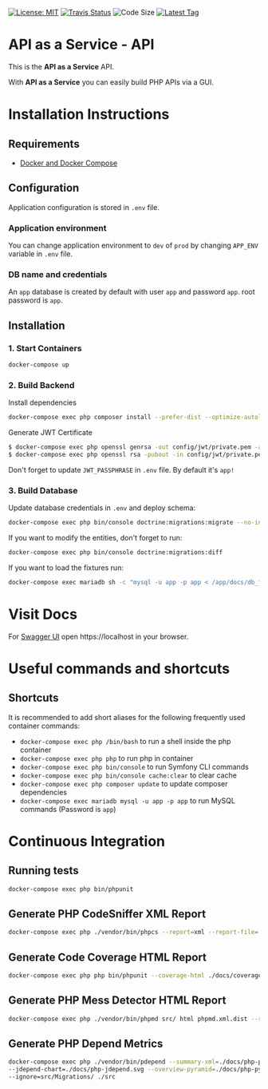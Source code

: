 [![License: MIT](https://img.shields.io/github/license/siewert87/aaas-api.svg)](https://opensource.org/licenses/MIT)
[![Travis Status](https://img.shields.io/travis/siewert87/aaas-api.svg?label=Build)](https://travis-ci.org/siewert87/aaas-api)
![Code Size](https://img.shields.io/github/languages/code-size/siewert87/aaas-api.svg)
[![Latest Tag](https://img.shields.io/github/tag/siewert87/aaas-api.svg?label=Latest)](https://github.com/siewert87/aaas-api/releases)

# API as a Service - API

This is the **API as a Service** API.

With **API as a Service** you can easily build PHP APIs via a GUI.

# Installation Instructions

## Requirements

* [Docker and Docker Compose]

## Configuration

Application configuration is stored in `.env` file. 

### Application environment
You can change application environment to `dev` of `prod` by changing `APP_ENV` variable in `.env` file.

### DB name and credentials
An `app` database is created by default with user `app` and password `app`. root password is `app`.

## Installation

### 1. Start Containers 

```bash
docker-compose up
```

### 2. Build Backend

Install dependencies

```bash
docker-compose exec php composer install --prefer-dist --optimize-autoloader
```

Generate JWT Certificate

```bash
$ docker-compose exec php openssl genrsa -out config/jwt/private.pem -aes256 4096
$ docker-compose exec php openssl rsa -pubout -in config/jwt/private.pem -out config/jwt/public.pem
```

Don't forget to update `JWT_PASSPHRASE` in `.env` file. By default it's `app!`

### 3. Build Database

Update database credentials in `.env` and deploy schema:

```bash
docker-compose exec php bin/console doctrine:migrations:migrate --no-interaction
```

If you want to modify the entities, don't forget to run:

```bash
docker-compose exec php bin/console doctrine:migrations:diff
```

If you want to load the fixtures run:

```bash
docker-compose exec mariadb sh -c "mysql -u app -p app < /app/docs/db_fixtures.sql"
```

# Visit Docs

For [Swagger UI] open https://localhost in your browser.

# Useful commands and shortcuts

## Shortcuts
It is recommended to add short aliases for the following frequently used container commands:

* `docker-compose exec php /bin/bash` to run a shell inside the php container
* `docker-compose exec php php` to run php in container
* `docker-compose exec php bin/console` to run Symfony CLI commands
* `docker-compose exec php bin/console cache:clear` to clear cache
* `docker-compose exec php composer update` to update composer dependencies
* `docker-compose exec mariadb mysql -u app -p app` to run MySQL commands (Password is `app`)

# Continuous Integration

## Running tests

```bash
docker-compose exec php bin/phpunit
```

## Generate PHP CodeSniffer XML Report

```bash
docker-compose exec php ./vendor/bin/phpcs --report=xml --report-file=./docs/phpcs.xml
```

## Generate Code Coverage HTML Report

```bash
docker-compose exec php php bin/phpunit --coverage-html ./docs/coverage
```

## Generate PHP Mess Detector HTML Report

```bash
docker-compose exec php ./vendor/bin/phpmd src/ html phpmd.xml.dist --reportfile ./docs/phpmd.html
```

## Generate PHP Depend Metrics

```bash
docker-compose exec php ./vendor/bin/pdepend --summary-xml=./docs/php-pdepend.xml \
--jdepend-chart=./docs/php-jdepend.svg --overview-pyramid=./docs/php-pyramid.svg \
--ignore=src/Migrations/ ./src
```

[Docker and Docker Compose]: https://docs.docker.com/engine/installation
[Swagger UI]: https://swagger.io/tools/swagger-ui/
